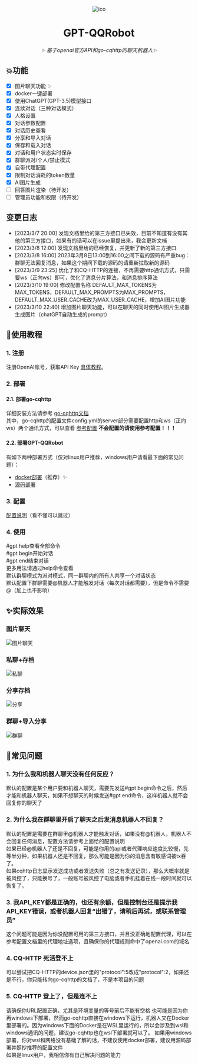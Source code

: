 <div align="center">

![ico](./docs/images/logo.png)
</div>

<div align="center">

# GPT-QQRobot 
_✨ 基于openai官方API和go-cqhttp的聊天机器人✨_
</div>

## 💥功能  
- [x] 图片聊天功能 ✨
- [x] docker一键部署
- [x] 使用ChatGPT(GPT-3.5)模型接口
- [x] 连续对话（三种对话模式）
- [x] 人格设置
- [x] 对话参数配置
- [x] 对话历史查看
- [x] 分享和导入对话
- [x] 保存和载入对话
- [x] 对话和用户状态实时保存
- [x] 群聊派对/个人/禁止模式
- [x] 自带代理配置
- [x] 限制对话消耗的token数量
- [x] AI图片生成
- [ ] 回答图片渲染（待开发）
- [ ] 管理员功能和权限（待开发）

## 变更日志
- [2023/3/7 20:00] 发现文档里给的第三方接口已失效，目前不知道有没有其他的第三方接口，如果有的话可以在issue里提出来，我会更新文档
- [2023/3/8 12:00] 发现文档里给的已经恢复，并更新了新的第三方接口
- [2023/3/8 16:00] 2023年3月8日13:00到16:00之间下载的源码有严重bug：群聊无法回复消息，如果这个期间下载的源码的请重新拉取新的源码
- [2023/3/9 23:25] 优化了和CQ-HTTP的连接，不再需要http通讯方式，只需要ws（正向ws）即可，优化了消息分片算法，和消息排序算法
- [2023/3/10 19:00] 修改配置名称 DEFAULT_MAX_TOKENS为MAX_TOKENS，DEFAULT_MAX_PROMPTS为MAX_PROMPTS，DEFAULT_MAX_USER_CACHE改为MAX_USER_CACHE，增加AI图片功能
- [2023/3/10 22:40] 增加图片聊天功能，可以在聊天的同时使用AI图片生成器生成图片（chatGPT自动生成的prompt）
## 🚀使用教程
### 1. 注册
注册OpenAI账号，获取API Key [具体教程](./docs/register.md)。
### 2. 部署
#### 2.1. 部署go-cqhttp
详细安装方法请参考 [go-cqhttp文档](https://docs.go-cqhttp.org/)  
其中，go-cqhttp的配置文件config.yml的server部分需要配置http和ws（正向ws）两个通讯方式，可以查看 [参考配置](./docs/go-http.md)
__不会配置的请使用参考配置！！！__
#### 2.2. 部署GPT-QQRobot
有如下两种部署方式（仅对linux用户推荐，windows用户请看最下面的常见问题）：
- [docker部署](./docs/docker.md)（推荐）✨
- [源码部署](./docs/source.md)
### 3. 配置
[配置说明](./docs/config.md)（看不懂可以跳过）
### 4. 使用
\#gpt help查看全部命令  
\#gpt begin开始对话  
\#gpt end结束对话  
更多用法请通过help命令查看  
默认群聊模式为派对模式，同一群聊内的所有人共享一个对话状态  
默认配置下群聊需要@机器人才能触发对话（每次对话都需要），但是命令不需要@（加上也不影响）
## ✨实际效果
### 图片聊天
![图片聊天](./docs/images/imgchat.png)
### 私聊+存档
![私聊](./docs/images/private.png)
### 分享存档
![分享](./docs/images/share.png)
### 群聊+导入分享
![群聊](./docs/images/group.png)

## 📝常见问题
### 1. 为什么我和机器人聊天没有任何反应？
默认的配置是某个用户要和机器人聊天，需要先发送\#gpt begin命令之后，然后才能和机器人聊天，如果不想聊天的时候发送\#gpt end命令，这样机器人就不会回复你的聊天了
### 2. 为什么我在群聊里开启了聊天之后发消息机器人不回复？
默认的配置是需要在群聊里@机器人才能触发对话，如果没有@机器人，机器人不会回复任何消息，配置方法请参考上面给的配置说明  
如果已经@机器人了还是不回复，可能是你用的api或者代理响应速度比较慢，先等半分钟，如果机器人还是不回复，那么可能是因为你的消息含有敏感词被tx吞了。  
如果cqhttp日志显示发送成功或者发送失败（总之有发送记录），那么大概率就是被风控了，只能换号了，一般账号被风控了电脑或者手机挂着在线一段时间就可以恢复了。


### 3. 我API_KEY都是正确的，也还有余额，但是控制台还是提示我API_KEY错误，或者机器人回复“出错了，请稍后再试，或联系管理员”
这个问题可能是因为你没配置可用的第三方接口，并且没正确地配置代理，可以在参考配置文档里的代理地址选项，且确保你的代理规则命中了openai.com的域名

### 4. CQ-HTTP 死活登不上
可以尝试把CQ-HTTP的device.json里的"protocol":5改成"protocol":2，如果还是不行，你只能转向go-cqhttp的文档了，不是本项目的问题

### 5. CQ-HTTP 登上了，但是连不上
请确保你URL配置正确，尤其是环境变量的等号前后不能有空格
也可能是因为你再windows下部署，然而go-cqhttp直接在windows下运行，机器人又在Docker里部署的。因为windows下面的Docker是在WSL里运行的，所以会涉及到wsl和windows通讯的问题，建议go-cqhttp也在wsl下部署就可以了。
如果用windows部署，你对wsl和网络没有基础了解的话，不建议使用docker部署，建议用源码部署并照抄推荐的配置文件  
如果是linux用户，我相信你有自己解决问题的能力

